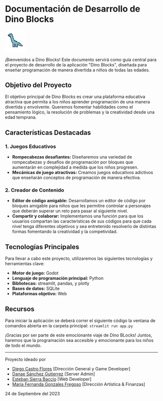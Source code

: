 # **Documentación de Desarrollo de Dino Blocks**

<img src="resources/dinoIcon.png" alt="drawing" width="70"/>


¡Bienvenidos a Dino Blocks! Este documento servirá como guía central para el  proyecto de desarrollo de la aplicación "Dino Blocks", diseñada para enseñar programación de manera divertida a niños de todas las edades.

## **Objetivo del Proyecto**

El objetivo principal de Dino Blocks es crear una plataforma educativa atractiva que permita a los niños aprender programación de una manera divertida y envolvente. Queremos fomentar habilidades como el pensamiento lógico, la resolución de problemas y la creatividad desde una edad temprana.

## **Características Destacadas**

### **1. Juegos Educativos**
- **Rompecabezas desafiantes:** Diseñaremos una variedad de rompecabezas y desafíos de programación por bloques que aumentarán en complejidad a medida que los niños progresen.
- **Mecánicas de juego atractivas:** Creamos juegos educativos adictivos que enseñarán conceptos de programación de manera efectiva.

### **2. Creador de Contenido**
- **Editor de código amigable:** Desarrollamos un editor de código por bloques amigable para niños que les permitire controlar a personajes que deberán superar un reto para pasar al siguiente nivel.
- **Compartir y colaborar:** Implementamos una función para que los usuarios compartan las características de sus códigos para que cada nivel tenga diferentes objetivos y sea entretenido resolverlo de distintas formas fomentando la creatividad y la competividad.

## **Tecnologías Principales**

Para llevar a cabo este proyecto, utilizaremos las siguientes tecnologías y herramientas clave:

- **Motor de juego:** Godot
- **Lenguaje de programación principal:** Python 
- **Bibliotecas:** streamlit, pandas, y plotly
- **Bases de datos:** SQLite
- **Plataformas objetivo:** Web

## Recursos
Para iniciar la aplicación se deberá correr el siguiente código la ventana de comandos abierta en la carpeta principal:
`streamlit run app.py`

¡Gracias por ser parte de este emocionante viaje de Dino BLocks! Juntos, haremos que la programación sea accesible y emocionante para los niños de todo el mundo.

---

Proyecto ideado por
- [Diego Castro Flores]() [Dirección General y Game Developer]
- [Danae Sánchez Gutierrez]() [Server Admin]
- [Esteban Sierra Baccio]() [Web Developer]
- [Maria Fernanda Gonzales Fregoso]() [Dirección Artística & Finanzas]

24 de Septiembre del 2023
